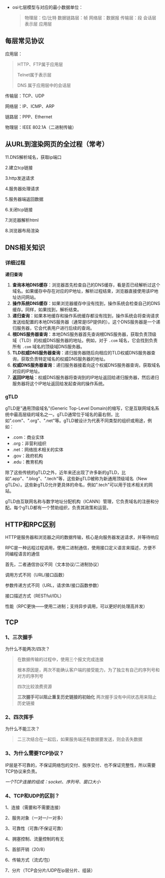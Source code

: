 

- osi七层模型与对应的最小数据单位：

  > 物理层：位/比特
  > 数据链路层：帧
  > 网络层：数据报
  > 传输层：段
  > 会话层
  > 表示层
  > 应用层

## 每层常见协议

应用层：

>HTTP、FTP属于应用层
>
>Telnet属于表示层
>
>DNS 属于应用层中的会话层

传输层：TCP、UDP

网络层：IP、ICMP、ARP

链路层：PPP、Ethernet

物理层：IEEE 802.1A（二进制传输）

## 从URL到渲染网页的全过程（常考）

11.DNS解析域名，获取ip端口 

2.建立tcp链接 

3.http发送请求 

4.服务器处理请求 

5.服务器端返回数据 

6.关闭tcp链接 

7.浏览器解析html 

8.浏览器布局渲染 

## DNS相关知识

### 详细过程

**递归查询**

1. **查询本地DNS缓存**：浏览器首先检查自己的DNS缓存，看是否已经解析过这个域名。如果缓存中存在对应的IP地址，解析过程结束，浏览器直接使用该IP地址访问网站。
2. **操作系统DNS缓存**：如果浏览器缓存中没有找到，操作系统会检查自己的DNS缓存。同样，如果找到，解析结束。
3. **递归查询**：如果本地缓存和操作系统缓存都没有找到，操作系统会将查询请求发送给配置的本地DNS服务器（通常是ISP提供的）。这个DNS服务器是一个递归服务器，它会代表用户进行后续的查询。
4. **根DNS服务器查询**：本地DNS服务器首先查询根DNS服务器，获取负责顶级域（TLD）的权威DNS服务器的地址。例如，对于 `.com` 域名，它会找到负责所有 `.com` 域名的顶级域DNS服务器。
5. **TLD权威DNS服务器查询**：递归服务器随后向相应的TLD权威DNS服务器查询，获取负责特定域名的权威DNS服务器的地址。
6. **权威DNS服务器查询**：递归服务器接着向这个权威DNS服务器查询，获取域名对应的IP地址。
7. **返回IP地址**：权威DNS服务器将查询到的IP地址返回给递归服务器，然后递归服务器将这个IP地址返回给发起查询的操作系统。

### gTLD

gTLD是"通用顶级域名"(Generic Top-Level Domain)的缩写，它是互联网域名系统中最高层级的域名之一。gTLD通常位于域名的最右侧，比如".com"、".org"、".net"等。gTLD被设计为代表不同类型的组织或用途，例如：

- .com：商业实体
- .org：非营利组织
- .net：网络技术相关的实体
- .gov：政府机构
- .edu：教育机构

除了这些传统的gTLD之外，近年来还出现了许多新的gTLD，比如".app"、".blog"、".tech"等，这些新gTLD被称为新通用顶级域名（New gTLDs）。这些新gTLD允许更具体的命名，例如".tech"可以用于技术相关的网站。

gTLD由互联网名称与数字地址分配机构（ICANN）管理，它负责域名的注册和分配。每个gTLD都有一个赞助组织，负责其政策和运营。

## HTTP和RPC区别

HTTP是服务器和浏览器之间的数据传输，核心是向服务器发送请求，并等待响应

RPC是一种远程过程调用，使用二进制通信，使用接口定义语言来描述，方便不同编程语言的通信

首先，二者通信协议不同（文本协议/二进制协议）

调用方式不同（URL/接口函数）

参数传递方式不同（URL，请求体/接口函数参数）

接口描述方式（RESTful/IDL）

性能（RPC更快——使用二进制；支持异步调用，可以更好的处理高并发）

## TCP

### 1、三次握手

为什么不能两次/四次？

> 在数据传输的过程中，使用三个报文完成连接
>
> 根本原因是，两次不能确认客户端的接受能力，为了独立有自己的序列号和对方的序列号
>
> 四次比较浪费资源
>
> **三次握手可以阻止重复历史链接的初始化**
> 两次握手没有中间状态用来阻止历史链接

### 2、四次挥手

为什么不能三次？

> 二三次结合在一起后，如果服务端还有数据要发送，则会丢失数据

### 3、为什么需要TCP协议？

IP层是不可靠的，不保证网络包的交付、按序交付、也不保证完整性，所以需要TCP协议来负责。

*一个TCP连接的组成：socket、序列号、窗口大小*

### 4、TCP和UDP的区别？

1、连接（需要和不需要连接）

2、服务对象（一对一/一对多）

3、可靠性（可靠/不保证可靠）

4、拥塞控制、流量控制的有无

5、首部开销（20/8）

6、传输方式（流式/包）

7、分片（TCP会分片/UDP在ip层分片、组装）

